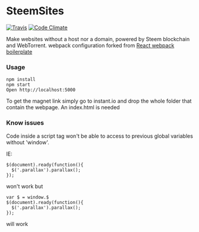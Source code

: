 # SteemSites
[![Travis](https://travis-ci.org/Yhozen/steemsites.svg?branch=master&style=flat-square)](https://yhozen.github.io/steemsites/)
[![Code Climate](https://codeclimate.com/github/Yhozen/steemsites/badges/gpa.svg?style=flat-square)](https://codeclimate.com/github/Yhozen/steemsites)

Make websites without a host nor a domain, powered by Steem blockchain and WebTorrent.
webpack configuration forked from [React webpack boilerplate](https://github.com/vasanthk/react-es6-webpack-boilerplate)

### Usage

```
npm install
npm start
Open http://localhost:5000
```
To get the magnet link simply go to instant.io and drop the whole folder that contain the webpage. An index.html is needed

### Know issues

Code inside a script tag won't be able to access to previous global variables without 'window'. 

IE: 
``` 
$(document).ready(function(){
  $('.parallax').parallax();
}); 
``` 
won't work but
    
```
var $ = window.$
$(document).ready(function(){
  $('.parallax').parallax();
}); 
```
will work

